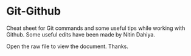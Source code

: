 # Git-Github
Cheat sheet for Git commands and some useful tips while working with Github.
Some useful edits have been made by Nitin Dahiya. 

Open the raw file to view the document.
Thanks.
